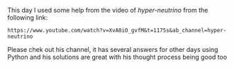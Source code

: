This day I used some help from the video of *hyper-neutrino* from the following link:

    https://www.youtube.com/watch?v=XvA0iO_gvfM&t=1175s&ab_channel=hyper-neutrino 

Please chek out his channel, it has several answers for other days using Python and his solutions are great with his thought process being good too
